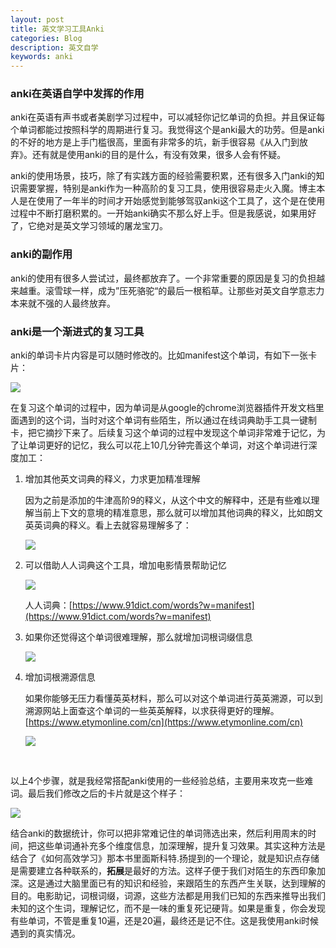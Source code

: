 ```yaml
---
layout: post
title: 英文学习工具Anki
categories: Blog
description: 英文自学
keywords: anki
---
```


### anki在英语自学中发挥的作用

anki在英语有声书或者美剧学习过程中，可以减轻你记忆单词的负担。并且保证每个单词都能过按照科学的周期进行复习。我觉得这个是anki最大的功劳。但是anki的不好的地方是上手门槛很高，里面有非常多的坑，新手很容易《从入门到放弃》。还有就是使用anki的目的是什么，有没有效果，很多人会有怀疑。

anki的使用场景，技巧，除了有实践方面的经验需要积累，还有很多入门anki的知识需要掌握，特别是anki作为一种高阶的复习工具，使用很容易走火入魔。博主本人是在使用了一年半的时间才开始感觉到能够驾驭anki这个工具了，这个是在使用过程中不断打磨积累的。一开始anki确实不那么好上手。但是我感说，如果用好了，它绝对是英文学习领域的屠龙宝刀。



### anki的副作用

anki的使用有很多人尝试过，最终都放弃了。一个非常重要的原因是复习的负担越来越重。滚雪球一样，成为”压死骆驼“的最后一根稻草。让那些对英文自学意志力本来就不强的人最终放弃。



### anki是一个渐进式的复习工具

anki的单词卡片内容是可以随时修改的。比如manifest这个单词，有如下一张卡片：

<img src="https://cs-cn.top//images/posts/20210714194447.png"/>

在复习这个单词的过程中，因为单词是从google的chrome浏览器插件开发文档里面遇到的这个词，当时对这个单词有些陌生，所以通过在线词典助手工具一键制卡，把它摘抄下来了。后续复习这个单词的过程中发现这个单词非常难于记忆，为了让单词更好的记忆，我么可以花上10几分钟完善这个单词，对这个单词进行深度加工：

1. 增加其他英文词典的释义，力求更加精准理解

   因为之前是添加的牛津高阶9的释义，从这个中文的解释中，还是有些难以理解当前上下文的意境的精准意思，那么就可以增加其他词典的释义，比如朗文英英词典的释义。看上去就容易理解多了：

   <img src="https://cs-cn.top//images/posts/20210714195219.png"/>

2. 可以借助人人词典这个工具，增加电影情景帮助记忆

   <img src="https://cs-cn.top//images/posts/manifest_95833.png"/>

   人人词典：[https://www.91dict.com/words?w=manifest](https://www.91dict.com/words?w=manifest)

3. 如果你还觉得这个单词很难理解，那么就增加词根词缀信息

   <img src="https://cs-cn.top//images/posts/cigen_cizui_200816.png"/>

4. 增加词根溯源信息

   如果你能够无压力看懂英英材料，那么可以对这个单词进行英英溯源，可以到溯源网站上面查这个单词的一些英英解释，以求获得更好的理解。[https://www.etymonline.com/cn](https://www.etymonline.com/cn)
   
   <img src="https://cs-cn.top//images/posts/suyuan_03526.png"/>

<br/>

以上4个步骤，就是我经常搭配anki使用的一些经验总结，主要用来攻克一些难词。最后我们修改之后的卡片就是这个样子：

<img src="https://cs-cn.top//images/posts/result_203722.png"/>
<br/>


结合anki的数据统计，你可以把非常难记住的单词筛选出来，然后利用周末的时间，把这些单词通补充多个维度信息，加深理解，提升复习效果。其实这种方法是结合了《如何高效学习》那本书里面斯科特.扬提到的一个理论，就是知识点存储是需要建立各种联系的，**拓展**是最好的方法。这样子便于我们对陌生的东西印象加深。这是通过大脑里面已有的知识和经验，来跟陌生的东西产生关联，达到理解的目的。电影助记，词根词缀，词源，这些方法都是用我们已知的东西来推导出我们未知的这个生词，理解记忆，而不是一味的重复死记硬背。如果是重复，你会发现有些单词，不管是重复10遍，还是20遍，最终还是记不住。这是我使用anki时候遇到的真实情况。











